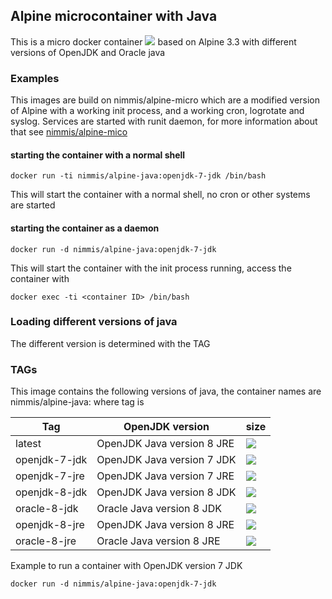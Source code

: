 ## Alpine microcontainer with Java

This is a micro docker container [![](https://badge.imagelayers.io/nimmis/alpine-java:latest.svg)](https://imagelayers.io/?images=nimmis/alpine-java:latest) based on Alpine 3.3 with different versions of OpenJDK and Oracle java

### Examples

This images are build on nimmis/alpine-micro which are a modified version of Alpine with a working 
init process, and a working cron, logrotate  and syslog. Services are started with
runit daemon, for more information about that see [nimmis/alpine-mico](https://registry.hub.docker.com/u/nimmis/alpine-micro/)

#### starting the container with a normal shell

	docker run -ti nimmis/alpine-java:openjdk-7-jdk /bin/bash

This will start the container with a normal shell, no cron or other systems are started

#### starting the container as a daemon

	docker run -d nimmis/alpine-java:openjdk-7-jdk

This will start the container with the init process running, access the container with

	docker exec -ti <container ID> /bin/bash

### Loading different versions of java

The different version is determined with the TAG 

### TAGs

This image contains the following versions of java, the container names are
nimmis/alpine-java:<tag> where tag is

| Tag    | OpenJDK version | size |
| ------ | -------------- | ---- |
| latest |  OpenJDK Java version 8 JRE  | [![](https://badge.imagelayers.io/nimmis/alpine-java:latest.svg)](https://imagelayers.io/?images=nimmis/alpine-java:latest) | 
| openjdk-7-jdk |  OpenJDK Java version 7 JDK  | [![](https://badge.imagelayers.io/nimmis/alpine-java:openjdk-7-jdk.svg)](https://imagelayers.io/?images=nimmis/alpine-java:openjdk-7-jdk) |
| openjdk-7-jre |  OpenJDK Java version 7 JRE  | [![](https://badge.imagelayers.io/nimmis/alpine-java:openjdk-7-jre.svg)](https://imagelayers.io/?images=nimmis/alpine-java:openjdk-7-jre) |
| openjdk-8-jdk |  OpenJDK Java version 8 JDK  | [![](https://badge.imagelayers.io/nimmis/alpine-java:openjdk-8-jdk.svg)](https://imagelayers.io/?images=nimmis/alpine-java:openjdk-8-jdk) |
| oracle-8-jdk |  Oracle Java version 8 JDK  | [![](https://badge.imagelayers.io/nimmis/alpine-java:oracle-8-jdk.svg)](https://imagelayers.io/?images=nimmis/alpine-java:oracle-8-jdk) |
| openjdk-8-jre |  OpenJDK Java version 8 JRE  | [![](https://badge.imagelayers.io/nimmis/alpine-java:openjdk-8-jre.svg)](https://imagelayers.io/?images=nimmis/alpine-java:openjdk-8-jre) |
| oracle-8-jre |  Oracle Java version 8 JRE  | [![](https://badge.imagelayers.io/nimmis/alpine-java:oracle-8-jre.svg)](https://imagelayers.io/?images=nimmis/alpine-java:oracle-8-jre) |
Example to run a container with OpenJDK version 7 JDK

	docker run -d nimmis/alpine-java:openjdk-7-jdk

